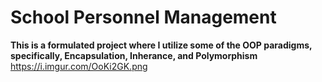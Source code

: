 # School Personnel Management
<b>This is a formulated project where I utilize some of the OOP paradigms, specifically, Encapsulation, Inherance, and Polymorphism</b>
<img>https://i.imgur.com/OoKi2GK.png</img>
